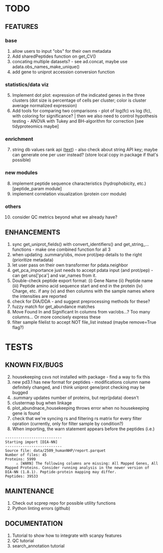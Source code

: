 # TODO 
## FEATURES
### base
1. allow users to input "obs" for their own metadata
2. Add sharedPeptides function on get_CV()
3. concating multiple datasets? - see ad.concat, maybe use adata.obs_names_make_unique()
4. add gene to uniprot accession conversion function
### statistics/data viz
5. Implement dot plot: expression of the indicated genes in the three clusters (dot size is percentage of cells per cluster; color is cluster average normalized expression)
6. Add tools for comparing two comparisons - plot of log(fc) vs log (fc), with coloring for significance? | then we also need to control hypothesis testing - ANOVA with Tukey and BH-algorithm for correction [see tidyproteomics maybe]
### enrichment
7. string db values rank api ([text](https://string-db.org/cgi/help?subpage=api%23valuesranks-enrichment-api)) - also check about string API key; maybe can generate one per user instead? (store local copy in package if that's possible)
### new modules
8. implement peptide sequence characteristics (hydrophobicity, etc.) [peptide_param module]
9. implement correlation visualization (protein corr module)
### others
10. consider QC metrics beyond what we already have?

## ENHANCEMENTS
1. sync get_uniprot_fields() with convert_identifiers() and get_string_... functions - make one combined function for all 3
1. when updating .summary/obs, move prot/pep details to the right (prioritize metadata)
2. let user pass on their own transformer for pdata.neighbor
3. get_pca_importance just needs to accept pdata input (and prot/pep) - can get uns['pca'] and var_names from it.
4. Double-check peptide export format: (i) Gene Name (ii) Peptide name (iii) Peptide amino acid sequence start and end in the protein (iv) Charge, etc. if any (v) and then columns with the sample names where the intensities are reported
5. check for DIA/DDA - and suggest preprocessing methods for these?
6. fuzzy match for get_abundance matches
7. Move Found In and Significant In columns from var/obs...? Too many columns... Or more concisely express these
8. filter sample filelist to accept NOT file_list instead (maybe remove=True flag?)

# TESTS
## KNOWN FIX/BUGS
2. housekeeping csvs not installed with package - find a way to fix this
3. new pd3.1 has new format for peptides - modifications column name definitely changed, and i think uniprot gene/prot checking may be bugged
4. .summary updates number of proteins, but repr(pdata) doesn't
5. clustermap bug when linkage
6. plot_abundnace_housekeeping throws error when no housekeeping gene is found
7. check that we're syncing rs and filtering rs matrix for every filter opration (currently, only for filter sample by condition?)
7. When importing, the warn statement appears before the peptides (i.e.)
```
--------------------------
Starting import [DIA-NN]
--------------------------
Source file: data/2509_humanNHP/report.parquet
Number of files: 45
Proteins: 5999
     ⚠️ [WARN] The following columns are missing: All Mapped Genes, All Mapped Proteins. Consider running analysis in the newer version of DIA-NN (1.8.1). Peptide-protein mapping may differ.
Peptides: 39533
```

## MAINTENANCE
1. Check out scprep repo for possible utility functions
2. Python linting errors (github)

## DOCUMENTATION
1. Tutorial to show how to integrate with scanpy features
2. QC tutorial
3. search_annotation tutorial